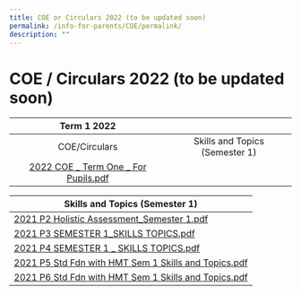 ```yaml
---
title: COE or Circulars 2022 (to be updated soon)
permalink: /info-for-parents/COE/permalink/
description: ""
---
```

COE / Circulars 2022 (to be updated soon)
=========================================

| Term 1 2022 	|  	|
|:---:	|:---:	|
| COE/Circulars 	| Skills and Topics (Semester 1) 	|
| [2022 COE _ Term One _ For Pupils.pdf](/files/2022%20COE%20_%20Term%20One%20_%20For%20Pupils%20(1).pdf) 	|  	|


| Skills and Topics (Semester 1) 	|
|---	|
| [2021 P2 Holistic Assessment_Semester 1.pdf](/files/p2.pdf) 	|
| [2021 P3 SEMESTER 1_SKILLS TOPICS.pdf](/files/p3.pdf) 	|
| [2021 P4 SEMESTER 1 _ SKILLS TOPICS.pdf](/files/p4.pdf) 	|
| [2021 P5 Std Fdn with HMT Sem 1 Skills and Topics.pdf](/files/p5.pdf) 	|
| [2021 P6 Std Fdn with HMT Sem 1 Skills and Topics.pdf](/files/p6.pdf) 	|